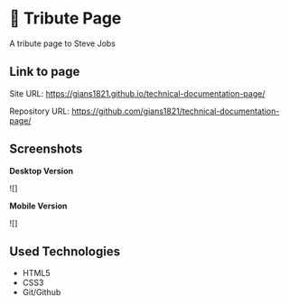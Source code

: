 # 📝 Tribute Page
A tribute page to Steve Jobs

## Link to page
Site URL: https://gians1821.github.io/technical-documentation-page/

Repository URL: https://github.com/gians1821/technical-documentation-page/

## Screenshots

**Desktop Version**

![]

**Mobile Version**

![]

## Used Technologies
- HTML5
- CSS3
- Git/Github
